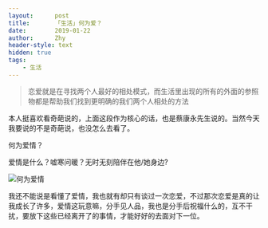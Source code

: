 ```yaml
---
layout:      post
title:       「生活」何为爱？
date:        2019-01-22
author:      Zhy
header-style: text
hidden: true
tags:
    - 生活
---
```


>恋爱就是在寻找两个人最好的相处模式，而生活里出现的所有的外面的参照物都是帮助我们找到更明确的我们两个人相处的方法

本人挺喜欢看奇葩说的，上面这段作为核心的话，也是蔡康永先生说的。当然今天我要说的不是奇葩说，也没怎么去看了。

何为爱情？

爱情是什么？嘘寒问暖？无时无刻陪伴在他/她身边?

![何为爱情](https://s2.ax1x.com/2019/10/22/K3N6Z8.png)

我还不能说是看懂了爱情，我也就有却只有谈过一次恋爱，不过那次恋爱是真的让我成长了许多，爱情这玩意嘛，分手见人品，我也是分手后祝福什么的，互不干扰，要放下这些已经离开了的事情，才能好好的去面对下一位。





